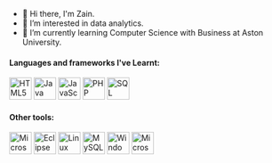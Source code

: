 - 👋 Hi there, I'm Zain.
- 👀 I’m interested in data analytics.
- 🌱 I’m currently learning Computer Science with Business at Aston University.

#### Languages and frameworks I've Learnt:
<a href="https://www.w3schools.com/html/" target="_blank"><img src="images/icons/html5.svg" alt="HTML5" height="40"/></a>
<a href="https://www.java.com/en/" target="_blank"><img src="images/icons/java.svg" alt="Java" height="40"/></a>
<a href="https://www.javascript.com/" target="_blank"><img src="images/icons/javascript.svg" alt="JavaScript" height="40"/></a>
<a href="https://www.php.net/" target="_blank"><img src="images/icons/php.svg" alt="PHP" height="40"/></a>
<a href="https://www.w3schools.com/sql/" target="_blank"><img src="images/icons/sql.png" alt="SQL" height="40"/></a>

#### Other tools:
<a href="https://azure.microsoft.com/en-au/" target="_blank"><img src="images/icons/azure.svg" alt="Microsoft Azure" height="40"/></a>
<a href="https://www.eclipse.org/" target="_blank"><img src="images/icons/eclipse.svg" alt="Eclipse" height="40"/></a>
<a href="https://www.linux.org/" target="_blank"><img src="images/icons/linux.svg" alt="Linux" height="40"/></a>
<a href="https://www.mysql.com/" target="_blank"><img src="images/icons/mysql.svg" alt="MySQL" height="40"/></a>
<a href="https://www.microsoft.com/en-gb/windows" target="_blank"><img src="images/icons/windows.svg" alt="Windows" height="40"/></a>
<a href="https://www.microsoftsqlserver.com/" target="_blank"><img src="images/icons/microsoftsqlserver.svg" alt="MicrosoftSQLServer" height="40"/></a>
